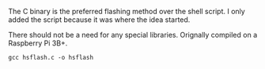 The C binary is the preferred flashing method over the shell script. I only added the script because it was where the idea started.

There should not be a need for any special libraries. Orignally compiled on a Raspberry Pi 3B+.

```Shell
gcc hsflash.c -o hsflash
```
